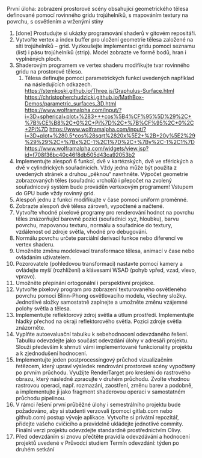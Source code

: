 První úloha: zobrazení prostorové scény obsahující geometrického tělesa definované pomocí rovinného gridu trojúhelníků, s mapováním textury na povrchu, s osvětlením a vrženými stíny
1. [done] Prostudujte si ukázky programování shaderů v gitovém repositáři.
2. Vytvořte vertex a index buffer pro uložení geometrie tělesa založené na síti trojúhelníků – grid. Vyzkoušejte implementaci gridu pomoci seznamu (list) i pásu trojúhelníků (strip). Model zobrazte ve formě bodů, hran i vyplněných ploch.
3. Shaderovým programem ve vertex shaderu modifikujte tvar rovinného gridu na prostorové těleso.
   1. Tělesa definujte pomocí parametrických funkcí uvedených například na následujících odkazech.
   https://stemkoski.github.io/Three.js/Graphulus-Surface.html
   https://christopherchudzicki.github.io/MathBox-Demos/parametric_surfaces_3D.html
   https://www.wolframalpha.com/input/?i=3D+spherical+plot+%283+++cos%5B4%CF%95%5D%29%2C+%7B%CE%B8%2C+0%2C+Pi%7D%2C+%7B%CF%95%2C+0%2C+2Pi%7D
   https://www.wolframalpha.com/input/?i=3D+plot+%280.5*cos%28sqrt%2820x%5E2+%2B+20y%5E2%29%29%29%2C+%7Bx%2C-1%2C1%7D%2C+%7By%2C-1%2C1%7D
   https://www.wolframalpha.com/widgets/view.jsp?id=f708f36bc40c46f8db505d43ca92053b2
4. Implementujte alespoň 6 funkcí, dvě v kartézských, dvě ve sférických a dvě v cylindrických souřadnicích. Vždy jedna může být použita z uvedených stránek a druhou „pěknou“ navrhněte. Výpočet geometrie zobrazovaných těles (souřadnic vrcholů) i přepočet na zvolený souřadnicový systém bude prováděn vertexovým programem! Vstupem do GPU bude vždy rovinný grid.
5. Alespoň jednu z funkcí modifikujte v čase pomocí uniform proměnné.
6. Zobrazte alespoň dvě tělesa zároveň, vypočtené a načtené.
7. Vytvořte vhodné pixelové programy pro renderování hodnot na povrchu těles znázorňující barevně pozici (souřadnici xyz, hloubku), barvu povrchu, mapovanou texturu, normálu a souřadnice do textury, vzdálenost od zdroje světla, vhodné pro debugování.
8. Normálu povrchu určete parciální derivací funkce nebo diferencí ve vertex shaderu.
9. Umožněte změnu modelovací transformace tělesa, animací v čase nebo ovládáním uživatelem.
10. Pozorovatele (pohledovou transformaci) nastavte pomocí kamery a ovládejte myší (rozhlížení) a klávesami WSAD (pohyb vpřed, vzad, vlevo, vpravo).
11. Umožněte přepínání ortogonální i perspektivní projekce.
12. Vytvořte pixelový program pro zobrazení texturovaného osvětleného povrchu pomoci Blinn-Phong osvětlovacího modelu, všechny složky. Jednotlivé složky samostatně zapínejte a umožněte změnu vzájemné polohy světla a tělesa.
13. Implementujte reflektorový zdroj světla a útlum prostředí. Implementujte hladký přechod na okraji reflektorového světla. Pozici zdroje světla znázorněte.
14. Vyplňte autoevaluační tabulku k sebehodnocení odevzdaného řešení. Tabulku odevzdejte jako součást odevzdání úlohy v adresáři projektu. Slouží především k shrnutí vámi implementované funkcionality projektu a k zjednodušení hodnocení.
15. Implementujte jeden postprocessingový průchod vizualizačním řetězcem, který upraví výsledek rendrování prostorové scény vypočtený po prvním průchodu. Využijte RenderTarget pro kreslení do rastrového obrazu, který následně zpracujte v druhém průchodu. Zvolte vhodnou rastrovou operaci, např. rozmazání, zaostření, změnu barev a podobně, a implementujte ji jako fragment shaderovou operaci v samostatném průchodu pipelinou.
16. V rámci řešení první průběžné úlohy i semestrálního projektu bude požadováno, aby si studenti verzovali (pomocí gitlab.com nebo github.com) postup vývoje aplikace. Vytvořte si privátní repozitář, přidejte vašeho cvičícího a pravidelně ukládejte jednotlivé commity. Finální verzi projektu odevzdejte standardně prostřednictvím Olivy.
17. Před odevzdáním si znovu přečtěte pravidla odevzdávání a hodnocení projektů uvedené v Průvodci studiem
Termín odevzdání: týden po druhém setkání